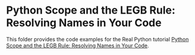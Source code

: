 # Python Scope and the LEGB Rule: Resolving Names in Your Code

This folder provides the code examples for the Real Python tutorial [Python Scope and the LEGB Rule: Resolving Names in Your Code](https://realpython.com/python-scope-legb-rule/).
